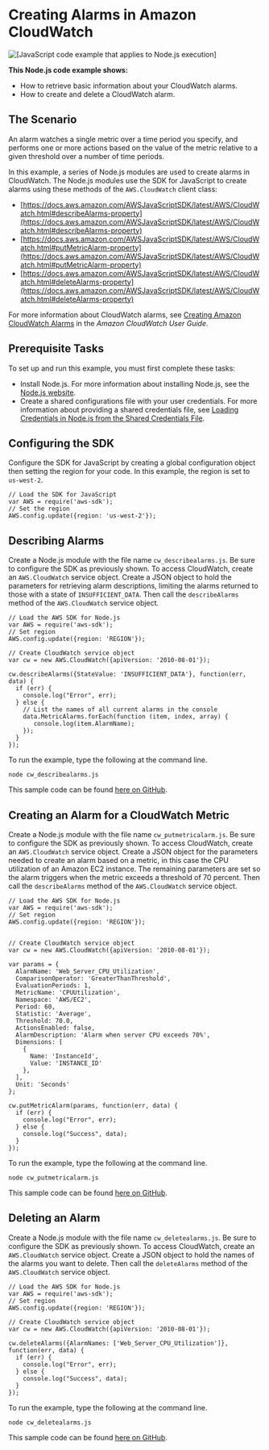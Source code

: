 # Creating Alarms in Amazon CloudWatch<a name="cloudwatch-examples-creating-alarms"></a>

![\[JavaScript code example that applies to Node.js execution\]](http://docs.aws.amazon.com/sdk-for-javascript/v2/developer-guide/images/nodeicon.png)

**This Node\.js code example shows:**
+ How to retrieve basic information about your CloudWatch alarms\.
+ How to create and delete a CloudWatch alarm\.

## The Scenario<a name="cloudwatch-examples-creating-alarms-scenario"></a>

An alarm watches a single metric over a time period you specify, and performs one or more actions based on the value of the metric relative to a given threshold over a number of time periods\.

In this example, a series of Node\.js modules are used to create alarms in CloudWatch\. The Node\.js modules use the SDK for JavaScript to create alarms using these methods of the `AWS.CloudWatch` client class:
+ [https://docs.aws.amazon.com/AWSJavaScriptSDK/latest/AWS/CloudWatch.html#describeAlarms-property](https://docs.aws.amazon.com/AWSJavaScriptSDK/latest/AWS/CloudWatch.html#describeAlarms-property)
+ [https://docs.aws.amazon.com/AWSJavaScriptSDK/latest/AWS/CloudWatch.html#putMetricAlarm-property](https://docs.aws.amazon.com/AWSJavaScriptSDK/latest/AWS/CloudWatch.html#putMetricAlarm-property)
+ [https://docs.aws.amazon.com/AWSJavaScriptSDK/latest/AWS/CloudWatch.html#deleteAlarms-property](https://docs.aws.amazon.com/AWSJavaScriptSDK/latest/AWS/CloudWatch.html#deleteAlarms-property)

For more information about CloudWatch alarms, see [Creating Amazon CloudWatch Alarms](https://docs.aws.amazon.com/AmazonCloudWatch/latest/monitoring/AlarmThatSendsEmail.html) in the *Amazon CloudWatch User Guide*\.

## Prerequisite Tasks<a name="cloudwatch-examples-creating-alarms-prerequisites"></a>

To set up and run this example, you must first complete these tasks:
+ Install Node\.js\. For more information about installing Node\.js, see the [Node\.js website](https://nodejs.org)\.
+ Create a shared configurations file with your user credentials\. For more information about providing a shared credentials file, see [Loading Credentials in Node\.js from the Shared Credentials File](loading-node-credentials-shared.md)\.

## Configuring the SDK<a name="cloudwatch-examples-creating-alarms-configure-sdk"></a>

Configure the SDK for JavaScript by creating a global configuration object then setting the region for your code\. In this example, the region is set to `us-west-2`\.

```
// Load the SDK for JavaScript
var AWS = require('aws-sdk');
// Set the region 
AWS.config.update({region: 'us-west-2'});
```

## Describing Alarms<a name="cloudwatch-examples-creating-alarms-describing"></a>

Create a Node\.js module with the file name `cw_describealarms.js`\. Be sure to configure the SDK as previously shown\. To access CloudWatch, create an `AWS.CloudWatch` service object\. Create a JSON object to hold the parameters for retrieving alarm descriptions, limiting the alarms returned to those with a state of `INSUFFICIENT_DATA`\. Then call the `describeAlarms` method of the `AWS.CloudWatch` service object\.

```
// Load the AWS SDK for Node.js
var AWS = require('aws-sdk');
// Set region 
AWS.config.update({region: 'REGION'});

// Create CloudWatch service object
var cw = new AWS.CloudWatch({apiVersion: '2010-08-01'});

cw.describeAlarms({StateValue: 'INSUFFICIENT_DATA'}, function(err, data) {
  if (err) {
    console.log("Error", err);
  } else {
    // List the names of all current alarms in the console
    data.MetricAlarms.forEach(function (item, index, array) {
       console.log(item.AlarmName);
    });
  }
});
```

To run the example, type the following at the command line\.

```
node cw_describealarms.js
```

This sample code can be found [here on GitHub](https://github.com/awsdocs/aws-doc-sdk-examples/blob/master/javascript/example_code/cloudwatch/cw_describealarms.js)\.

## Creating an Alarm for a CloudWatch Metric<a name="cloudwatch-examples-creating-alarms-putmetricalarm"></a>

Create a Node\.js module with the file name `cw_putmetricalarm.js`\. Be sure to configure the SDK as previously shown\. To access CloudWatch, create an `AWS.CloudWatch` service object\. Create a JSON object for the parameters needed to create an alarm based on a metric, in this case the CPU utilization of an Amazon EC2 instance\. The remaining parameters are set so the alarm triggers when the metric exceeds a threshold of 70 percent\. Then call the `describeAlarms` method of the `AWS.CloudWatch` service object\.

```
// Load the AWS SDK for Node.js
var AWS = require('aws-sdk');
// Set region 
AWS.config.update({region: 'REGION'});


// Create CloudWatch service object
var cw = new AWS.CloudWatch({apiVersion: '2010-08-01'});

var params = {
  AlarmName: 'Web_Server_CPU_Utilization', 
  ComparisonOperator: 'GreaterThanThreshold',
  EvaluationPeriods: 1,
  MetricName: 'CPUUtilization',
  Namespace: 'AWS/EC2',
  Period: 60,
  Statistic: 'Average',
  Threshold: 70.0,
  ActionsEnabled: false,
  AlarmDescription: 'Alarm when server CPU exceeds 70%',
  Dimensions: [
    {
      Name: 'InstanceId',
      Value: 'INSTANCE_ID'
    },
  ],
  Unit: 'Seconds'
};

cw.putMetricAlarm(params, function(err, data) {
  if (err) {
    console.log("Error", err);
  } else {
    console.log("Success", data);
  }
});
```

To run the example, type the following at the command line\.

```
node cw_putmetricalarm.js
```

This sample code can be found [here on GitHub](https://github.com/awsdocs/aws-doc-sdk-examples/blob/master/javascript/example_code/cloudwatch/cw_putmetricalarm.js)\.

## Deleting an Alarm<a name="cloudwatch-examples-creating-alarms-deleting"></a>

Create a Node\.js module with the file name `cw_deletealarms.js`\. Be sure to configure the SDK as previously shown\. To access CloudWatch, create an `AWS.CloudWatch` service object\. Create a JSON object to hold the names of the alarms you want to delete\. Then call the `deleteAlarms` method of the `AWS.CloudWatch` service object\.

```
// Load the AWS SDK for Node.js
var AWS = require('aws-sdk');
// Set region 
AWS.config.update({region: 'REGION'});

// Create CloudWatch service object
var cw = new AWS.CloudWatch({apiVersion: '2010-08-01'});

cw.deleteAlarms({AlarmNames: ['Web_Server_CPU_Utilization']}, function(err, data) {
  if (err) {
    console.log("Error", err);
  } else {
    console.log("Success", data);
  }
});
```

To run the example, type the following at the command line\.

```
node cw_deletealarms.js
```

This sample code can be found [here on GitHub](https://github.com/awsdocs/aws-doc-sdk-examples/blob/master/javascript/example_code/cloudwatch/cw_deletealarms.js)\.